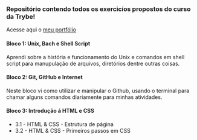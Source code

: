 ### Repositório contendo todos os exercicíos propostos do curso da Trybe!
Acesse aqui o [meu portfólio](https://tandyfw.github.io/)

#### Bloco 1: Unix, Bach e Shell Script
Aprendi sobre a história e funcionamento do Unix e comandos em shell script para manupulação de arquivos, diretórios dentre outras coisas.

#### Bloco 2: Git, GitHub e Internet
Neste bloco vi como utilizar e manipular o Github, usando o terminal para chamar alguns comandos diariamente para minhas atividades.

#### Bloco 3: Introdução á HTML e CSS
* 3.1 - HTML & CSS - Estrutura de página
* 3.2 - HTML & CSS - Primeiros passos em CSS
